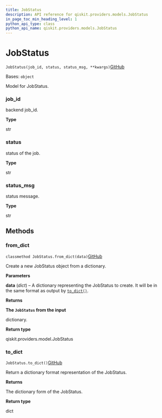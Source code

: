 ```yaml
---
title: JobStatus
description: API reference for qiskit.providers.models.JobStatus
in_page_toc_min_heading_level: 1
python_api_type: class
python_api_name: qiskit.providers.models.JobStatus
---
```


# JobStatus

<span id="qiskit.providers.models.JobStatus" />

`JobStatus(job_id, status, status_msg, **kwargs)`[GitHub](https://github.com/qiskit/qiskit/tree/stable/0.39/qiskit/providers/models/jobstatus.py "view source code")

Bases: `object`

Model for JobStatus.

<span id="qiskit.providers.models.JobStatus.job_id" />

### job\_id

backend job\_id.

**Type**

str

<span id="qiskit.providers.models.JobStatus.status" />

### status

status of the job.

**Type**

str

<span id="qiskit.providers.models.JobStatus.status_msg" />

### status\_msg

status message.

**Type**

str

## Methods

### from\_dict

<span id="qiskit.providers.models.JobStatus.from_dict" />

`classmethod JobStatus.from_dict(data)`[GitHub](https://github.com/qiskit/qiskit/tree/stable/0.39/qiskit/providers/models/jobstatus.py "view source code")

Create a new JobStatus object from a dictionary.

**Parameters**

**data** (*dict*) – A dictionary representing the JobStatus to create. It will be in the same format as output by [`to_dict()`](qiskit.providers.models.JobStatus#to_dict "qiskit.providers.models.JobStatus.to_dict").

**Returns**

**The `JobStatus` from the input**

dictionary.

**Return type**

qiskit.providers.model.JobStatus

### to\_dict

<span id="qiskit.providers.models.JobStatus.to_dict" />

`JobStatus.to_dict()`[GitHub](https://github.com/qiskit/qiskit/tree/stable/0.39/qiskit/providers/models/jobstatus.py "view source code")

Return a dictionary format representation of the JobStatus.

**Returns**

The dictionary form of the JobStatus.

**Return type**

dict

